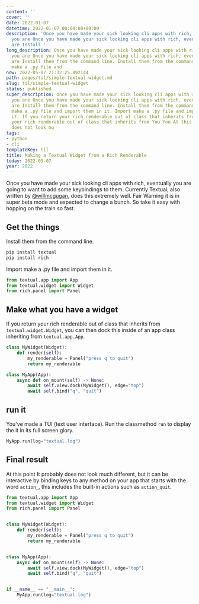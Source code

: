 ```yaml
---
content: ''
cover: ''
date: 2022-01-07
datetime: 2022-01-07 00:00:00+00:00
description: 'Once you have made your sick looking cli apps with rich, eventually
  you are Once you have made your sick looking cli apps with rich, eventually you
  are Install '
long_description: Once you have made your sick looking cli apps with rich, eventually
  you are Once you have made your sick looking cli apps with rich, eventually you
  are Install them from the command line. Install them from the command line. Import
  make a .py file and
now: 2022-05-07 21:32:25.892144
path: pages/til/simple-textual-widget.md
slug: til/simple-textual-widget
status: published
super_description: Once you have made your sick looking cli apps with rich, eventually
  you are Once you have made your sick looking cli apps with rich, eventually you
  are Install them from the command line. Install them from the command line. Import
  make a .py file and import them in it. Import make a .py file and import them in
  it. If you return your rich renderable out of class that inherits from If you return
  your rich renderable out of class that inherits from You You At this point It probably
  does not look mu
tags:
- python
- cli
templateKey: til
title: Making a Textual Widget from a Rich Renderable
today: 2022-05-07
year: 2022
---
```


Once you have made your sick looking cli apps with rich, eventually you are
going to want to add some keybindings to them.  Currently Textual, also written
by [@willmcgugan](https://twitter.com/willmcgugan), does this extremely well.
Fair Warning it is in super beta mode and expected to change a bunch.  So take
it easy with hopping on the train so fast.

## Get the things


Install them from the command line.

``` bash
pip install textual
pip install rich
```

Import make a .py file and import them in it.

``` python
from textual.app import App
from textual.widget import Widget
from rich.panel import Panel
```

## Make what you have a widget

If you return your rich renderable out of class that inherits from
`textual.widget.Widget`, you can then dock this inside of an app class
inheriting from `textual.app.App`.

``` python
class MyWidget(Widget):
    def render(self):
        my_renderable = Panel("press q to quit")
        return my_renderable

class MyApp(App):
    async def on_mount(self) -> None:
        await self.view.dock(MyWidget(), edge="top")
        await self.bind("q", "quit")
```

## run it

You've made a TUI (text user interface).  Run the classmethod `run` to display
the it in its full screen glory.

``` python
MyApp.run(log="textual.log")
```

## Final result

At this point It probably does not look much different, but it can be
interactive by binding keys to any method on your app that starts with the word
`action_`, this includes the built-in actions such as `action_quit`.

``` python
from textual.app import App
from textual.widget import Widget
from rich.panel import Panel


class MyWidget(Widget):
    def render(self):
        my_renderable = Panel("press q to quit")
        return my_renderable


class MyApp(App):
    async def on_mount(self) -> None:
        await self.view.dock(MyWidget(), edge="top")
        await self.bind("q", "quit")


if __name__ == "__main__":
    MyApp.run(log="textual.log")
```